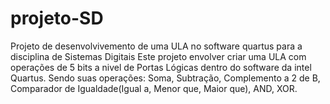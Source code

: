 # projeto-SD
Projeto de desenvolvivemento de uma ULA no software quartus para a disciplina de Sistemas Digitais  Este projeto envolver criar uma ULA com operações de 5 bits a nivel de Portas Lógicas dentro do software da intel Quartus. Sendo suas operações: Soma, Subtração, Complemento a 2 de B, Comparador de Igualdade(Igual a, Menor que, Maior que), AND, XOR.
